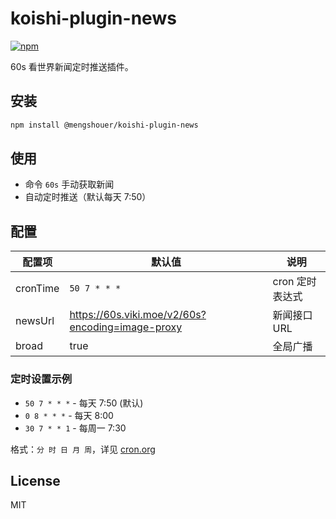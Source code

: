 # koishi-plugin-news

[![npm](https://img.shields.io/npm/v/@mengshouer/koishi-plugin-news?style=flat-square)](https://www.npmjs.com/package/@mengshouer/koishi-plugin-news)

60s 看世界新闻定时推送插件。

## 安装

```bash
npm install @mengshouer/koishi-plugin-news
```

## 使用

- 命令 `60s` 手动获取新闻
- 自动定时推送（默认每天 7:50）

## 配置

| 配置项 | 默认值 | 说明 |
|--------|--------|------|
| cronTime | `50 7 * * *` | cron 定时表达式 |
| newsUrl | https://60s.viki.moe/v2/60s?encoding=image-proxy | 新闻接口 URL |
| broad | true | 全局广播 |

### 定时设置示例

- `50 7 * * *` - 每天 7:50 (默认)
- `0 8 * * *` - 每天 8:00
- `30 7 * * 1` - 每周一 7:30

格式：`分 时 日 月 周`，详见 [cron.org](http://crontab.org/)

## License

MIT